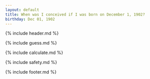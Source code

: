```yaml
---
layout: default
title: When was I conceived if I was born on December 1, 1902?
birthday: Dec 01, 1902
---
```


{% include header.md %}

{% include guess.md %}

{% include calculate.md %}

{% include safety.md %}

{% include footer.md %}



